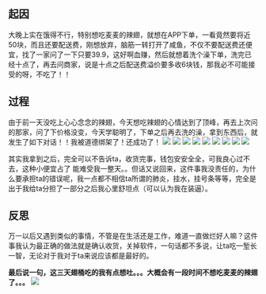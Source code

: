 ## 起因
大晚上实在饿得不行，特别想吃麦麦的辣翅，就想在APP下单，一看竟然要将近50块，而且还要配送费，刚想放弃，脑筋一转打开了咸鱼，不仅不要配送费还便宜，找了一家问了一下只要39.9，这好啊血赚，然后就想着洗个澡下单，洗完已经十点了，再去问商家，说是十点之后配送费溢价要多收6块钱，那我必不可能接受的呀，不吃了！！
## 过程
由于前一天没吃上心心念念的辣翅，今天想吃辣翅的心情达到了顶峰，再去上次问的那家，问了下价格没变，今天学聪明了，下单之后再去洗的澡，拿到东西后，就发生了如下对话！！我被道德绑架了！还成功了！
<img src="/blog/assets/20240829145535.png" />
<img src="/blog/assets/20240829145613.png" />
<img src="/blog/assets/20240829145639.png" />
<img src="/blog/assets/20240829145705.png" />
<img src="/blog/assets/20240829145728.png" />
<img src="/blog/assets/20240829145747.png" />
<img src="/blog/assets/20240829145807.png" />
<img src="/blog/assets/20240829150053.png" />
<img src="/blog/assets/20240829150130.png" />


其实我拿到之后，完全可以不告诉ta，收货完事，钱包安安全全，可我良心过不去，这种小便宜占了 能难受我一整天。。但话又说回来，这件事我没责任的，为什么要承担ta的错误呢，我一点都不相信ta所谓的肺炎，挂水，挂号条等等，完全是出于我给ta分担了一部分之后我心里舒坦点（可以认为我在装逼）。

## 反思
万一以后又遇到类似的事情，不管是在生活还是工作，难道一直做烂好人嘛？这件事我认为最正确的做法就是确认收货，关掉软件，一句话都不多说，让ta吃一堑长一智，无论对于我对于ta来说应该都是最好的。


**最后说一句，这三天翅桶吃的我有点想吐。。。大概会有一段时间不想吃麦麦的辣翅了。。。**
<img src="/blog/assets/2024082912409.jpg" />
